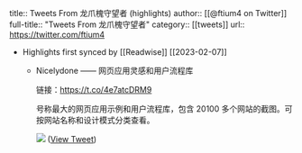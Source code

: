 title:: Tweets From 龙爪槐守望者 (highlights)
author:: [[@ftium4 on Twitter]]
full-title:: "Tweets From 龙爪槐守望者"
category:: [[tweets]]
url:: https://twitter.com/ftium4

- Highlights first synced by [[Readwise]] [[2023-02-07]]
	- Nicelydone —— 网页应用灵感和用户流程库
	  
	  链接：https://t.co/4e7atcDRM9
	  
	  号称最大的网页应用示例和用户流程库，包含 20100 多个网站的截图。可按网站名称和设计模式分类查看。 
	  
	  ![](https://pbs.twimg.com/media/FXUCbOsUcAAduw6.jpg) ([View Tweet](https://twitter.com/ftium4/status/1546144729129029632))